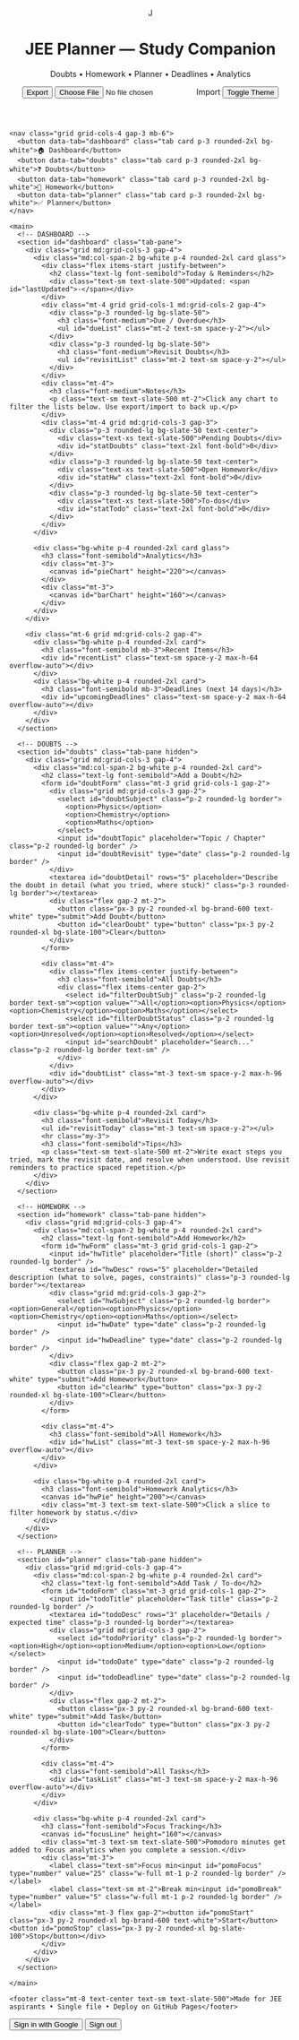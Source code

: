 <!DOCTYPE html>
<html lang="en">
<head>
  <script src="https://apis.google.com/js/api.js"></script>
<script>
  const CLIENT_ID = "513988292696-si4qkesgks11ohecii6o6frknsnjka71.apps.googleusercontent.com";  // Paste your Google OAuth 
  const SCOPES = "https://www.googleapis.com/auth/drive.file";

  function handleClientLoad() {
    gapi.load("client:auth2", initClient);
  }

  function initClient() {
    gapi.client.init({
      apiKey: API_KEY,
      clientId: CLIENT_ID,
      discoveryDocs: ["https://www.googleapis.com/discovery/v1/apis/drive/v3/rest"],
      scope: SCOPES
    }).then(() => {
      const authInstance = gapi.auth2.getAuthInstance();
      authInstance.isSignedIn.listen(updateSigninStatus);
      updateSigninStatus(authInstance.isSignedIn.get());
    });
  }

  function updateSigninStatus(isSignedIn) {
    if (isSignedIn) {
      console.log("Signed in!");
    } else {
      console.log("Not signed in.");
    }
  }

  function handleAuthClick() {
    gapi.auth2.getAuthInstance().signIn();
  }

  function handleSignoutClick() {
    gapi.auth2.getAuthInstance().signOut();
  }
</script>
  <meta charset="utf-8" />
  <meta name="viewport" content="width=device-width, initial-scale=1" />
  <title>JEE Planner — Modern</title>
  <meta name="description" content="Modern JEE planner with doubts, homework, planner, deadlines, analytics and interactive charts. Single-file and GitHub Pages ready.">
  <script src="https://cdn.tailwindcss.com"></script>
  <script>tailwind.config={theme:{extend:{colors:{brand:{50:'#f2fbff',100:'#e6f7ff',200:'#bfeaff',300:'#99dcff',400:'#4fc1ff',500:'#1aa8ff',600:'#0b8de6',700:'#0670b4',800:'#054f7f',900:'#053a5c'}}}}}</script>
  <script src="https://unpkg.com/lucide@latest"></script>
  <script src="https://cdn.jsdelivr.net/npm/chart.js"></script>
  <style>
    /* small customizations to complement Tailwind */
    .glass { background: linear-gradient(135deg, rgba(255,255,255,0.6), rgba(255,255,255,0.45)); backdrop-filter: blur(6px); }
    .card { transition: transform .12s ease, box-shadow .12s ease; }
    .card:hover { transform: translateY(-6px); box-shadow: 0 18px 40px rgba(2,6,23,.12); }
    .badge-overdue{ background:#ffe4e6; color:#9b111e; padding:.15rem .45rem; border-radius:999px; font-weight:600 }
    .badge-today{ background:#fff7ed; color:#92400e; padding:.15rem .45rem; border-radius:999px; font-weight:600 }
    .badge-upcoming{ background:#ecfeff; color:#075985; padding:.15rem .45rem; border-radius:999px; font-weight:600 }
  </style>
</head>
<body class="bg-slate-50 text-slate-900">
  <div class="max-w-6xl mx-auto p-4 md:p-8">
    <header class="flex items-center justify-between gap-4 mb-6">
      <div class="flex items-center gap-3">
        <div class="h-12 w-12 rounded-2xl bg-brand-600 grid place-items-center text-white text-2xl font-bold">J</div>
        <div>
          <h1 class="text-2xl md:text-3xl font-extrabold">JEE Planner — Study Companion</h1>
          <p class="text-sm text-slate-500">Doubts • Homework • Planner • Deadlines • Analytics</p>
        </div>
      </div>
      <div class="flex items-center gap-2">
        <button id="exportBtn" class="px-3 py-2 rounded-xl bg-slate-800 text-white">Export</button>
        <label class="px-3 py-2 rounded-xl bg-slate-100 cursor-pointer"><input id="importInput" type="file" accept="application/json" class="hidden">Import</label>
        <button id="themeBtn" class="px-3 py-2 rounded-xl bg-white border">Toggle Theme</button>
      </div>
    </header>

    <nav class="grid grid-cols-4 gap-3 mb-6">
      <button data-tab="dashboard" class="tab card p-3 rounded-2xl bg-white">🏠 Dashboard</button>
      <button data-tab="doubts" class="tab card p-3 rounded-2xl bg-white">❓ Doubts</button>
      <button data-tab="homework" class="tab card p-3 rounded-2xl bg-white">📝 Homework</button>
      <button data-tab="planner" class="tab card p-3 rounded-2xl bg-white">✅ Planner</button>
    </nav>

    <main>
      <!-- DASHBOARD -->
      <section id="dashboard" class="tab-pane">
        <div class="grid md:grid-cols-3 gap-4">
          <div class="md:col-span-2 bg-white p-4 rounded-2xl card glass">
            <div class="flex items-start justify-between">
              <h2 class="text-lg font-semibold">Today & Reminders</h2>
              <div class="text-sm text-slate-500">Updated: <span id="lastUpdated">-</span></div>
            </div>
            <div class="mt-4 grid grid-cols-1 md:grid-cols-2 gap-4">
              <div class="p-3 rounded-lg bg-slate-50">
                <h3 class="font-medium">Due / Overdue</h3>
                <ul id="dueList" class="mt-2 text-sm space-y-2"></ul>
              </div>
              <div class="p-3 rounded-lg bg-slate-50">
                <h3 class="font-medium">Revisit Doubts</h3>
                <ul id="revisitList" class="mt-2 text-sm space-y-2"></ul>
              </div>
            </div>
            <div class="mt-4">
              <h3 class="font-medium">Notes</h3>
              <p class="text-sm text-slate-500 mt-2">Click any chart to filter the lists below. Use export/import to back up.</p>
            </div>
            <div class="mt-4 grid md:grid-cols-3 gap-3">
              <div class="p-3 rounded-lg bg-slate-50 text-center">
                <div class="text-xs text-slate-500">Pending Doubts</div>
                <div id="statDoubts" class="text-2xl font-bold">0</div>
              </div>
              <div class="p-3 rounded-lg bg-slate-50 text-center">
                <div class="text-xs text-slate-500">Open Homework</div>
                <div id="statHw" class="text-2xl font-bold">0</div>
              </div>
              <div class="p-3 rounded-lg bg-slate-50 text-center">
                <div class="text-xs text-slate-500">To-dos</div>
                <div id="statTodo" class="text-2xl font-bold">0</div>
              </div>
            </div>
          </div>

          <div class="bg-white p-4 rounded-2xl card glass">
            <h3 class="font-semibold">Analytics</h3>
            <div class="mt-3">
              <canvas id="pieChart" height="220"></canvas>
            </div>
            <div class="mt-3">
              <canvas id="barChart" height="160"></canvas>
            </div>
          </div>
        </div>

        <div class="mt-6 grid md:grid-cols-2 gap-4">
          <div class="bg-white p-4 rounded-2xl card">
            <h3 class="font-semibold mb-3">Recent Items</h3>
            <div id="recentList" class="text-sm space-y-2 max-h-64 overflow-auto"></div>
          </div>
          <div class="bg-white p-4 rounded-2xl card">
            <h3 class="font-semibold mb-3">Deadlines (next 14 days)</h3>
            <div id="upcomingDeadlines" class="text-sm space-y-2 max-h-64 overflow-auto"></div>
          </div>
        </div>
      </section>

      <!-- DOUBTS -->
      <section id="doubts" class="tab-pane hidden">
        <div class="grid md:grid-cols-3 gap-4">
          <div class="md:col-span-2 bg-white p-4 rounded-2xl card">
            <h2 class="text-lg font-semibold">Add a Doubt</h2>
            <form id="doubtForm" class="mt-3 grid grid-cols-1 gap-2">
              <div class="grid md:grid-cols-3 gap-2">
                <select id="doubtSubject" class="p-2 rounded-lg border">
                  <option>Physics</option>
                  <option>Chemistry</option>
                  <option>Maths</option>
                </select>
                <input id="doubtTopic" placeholder="Topic / Chapter" class="p-2 rounded-lg border" />
                <input id="doubtRevisit" type="date" class="p-2 rounded-lg border" />
              </div>
              <textarea id="doubtDetail" rows="5" placeholder="Describe the doubt in detail (what you tried, where stuck)" class="p-3 rounded-lg border"></textarea>
              <div class="flex gap-2 mt-2">
                <button class="px-3 py-2 rounded-xl bg-brand-600 text-white" type="submit">Add Doubt</button>
                <button id="clearDoubt" type="button" class="px-3 py-2 rounded-xl bg-slate-100">Clear</button>
              </div>
            </form>

            <div class="mt-4">
              <div class="flex items-center justify-between">
                <h3 class="font-semibold">All Doubts</h3>
                <div class="flex items-center gap-2">
                  <select id="filterDoubtSubj" class="p-2 rounded-lg border text-sm"><option value="">All</option><option>Physics</option><option>Chemistry</option><option>Maths</option></select>
                  <select id="filterDoubtStatus" class="p-2 rounded-lg border text-sm"><option value="">Any</option><option>Unresolved</option><option>Resolved</option></select>
                  <input id="searchDoubt" placeholder="Search..." class="p-2 rounded-lg border text-sm" />
                </div>
              </div>
              <div id="doubtList" class="mt-3 text-sm space-y-2 max-h-96 overflow-auto"></div>
            </div>
          </div>

          <div class="bg-white p-4 rounded-2xl card">
            <h3 class="font-semibold">Revisit Today</h3>
            <ul id="revisitToday" class="mt-3 text-sm space-y-2"></ul>
            <hr class="my-3">
            <h3 class="font-semibold">Tips</h3>
            <p class="text-sm text-slate-500 mt-2">Write exact steps you tried, mark the revisit date, and resolve when understood. Use revisit reminders to practice spaced repetition.</p>
          </div>
        </div>
      </section>

      <!-- HOMEWORK -->
      <section id="homework" class="tab-pane hidden">
        <div class="grid md:grid-cols-3 gap-4">
          <div class="md:col-span-2 bg-white p-4 rounded-2xl card">
            <h2 class="text-lg font-semibold">Add Homework</h2>
            <form id="hwForm" class="mt-3 grid grid-cols-1 gap-2">
              <input id="hwTitle" placeholder="Title (short)" class="p-2 rounded-lg border" />
              <textarea id="hwDesc" rows="5" placeholder="Detailed description (what to solve, pages, constraints)" class="p-3 rounded-lg border"></textarea>
              <div class="grid md:grid-cols-3 gap-2">
                <select id="hwSubject" class="p-2 rounded-lg border"><option>General</option><option>Physics</option><option>Chemistry</option><option>Maths</option></select>
                <input id="hwDate" type="date" class="p-2 rounded-lg border" />
                <input id="hwDeadline" type="date" class="p-2 rounded-lg border" />
              </div>
              <div class="flex gap-2 mt-2">
                <button class="px-3 py-2 rounded-xl bg-brand-600 text-white" type="submit">Add Homework</button>
                <button id="clearHw" type="button" class="px-3 py-2 rounded-xl bg-slate-100">Clear</button>
              </div>
            </form>

            <div class="mt-4">
              <h3 class="font-semibold">All Homework</h3>
              <div id="hwList" class="mt-3 text-sm space-y-2 max-h-96 overflow-auto"></div>
            </div>
          </div>

          <div class="bg-white p-4 rounded-2xl card">
            <h3 class="font-semibold">Homework Analytics</h3>
            <canvas id="hwPie" height="200"></canvas>
            <div class="mt-3 text-sm text-slate-500">Click a slice to filter homework by status.</div>
          </div>
        </div>
      </section>

      <!-- PLANNER -->
      <section id="planner" class="tab-pane hidden">
        <div class="grid md:grid-cols-3 gap-4">
          <div class="md:col-span-2 bg-white p-4 rounded-2xl card">
            <h2 class="text-lg font-semibold">Add Task / To‑do</h2>
            <form id="todoForm" class="mt-3 grid grid-cols-1 gap-2">
              <input id="todoTitle" placeholder="Task title" class="p-2 rounded-lg border" />
              <textarea id="todoDesc" rows="3" placeholder="Details / expected time" class="p-3 rounded-lg border"></textarea>
              <div class="grid md:grid-cols-3 gap-2">
                <select id="todoPriority" class="p-2 rounded-lg border"><option>High</option><option>Medium</option><option>Low</option></select>
                <input id="todoDate" type="date" class="p-2 rounded-lg border" />
                <input id="todoDeadline" type="date" class="p-2 rounded-lg border" />
              </div>
              <div class="flex gap-2 mt-2">
                <button class="px-3 py-2 rounded-xl bg-brand-600 text-white" type="submit">Add Task</button>
                <button id="clearTodo" type="button" class="px-3 py-2 rounded-xl bg-slate-100">Clear</button>
              </div>
            </form>

            <div class="mt-4">
              <h3 class="font-semibold">All Tasks</h3>
              <div id="taskList" class="mt-3 text-sm space-y-2 max-h-96 overflow-auto"></div>
            </div>
          </div>

          <div class="bg-white p-4 rounded-2xl card">
            <h3 class="font-semibold">Focus Tracking</h3>
            <canvas id="focusLine" height="160"></canvas>
            <div class="mt-3 text-sm text-slate-500">Pomodoro minutes get added to Focus analytics when you complete a session.</div>
            <div class="mt-3">
              <label class="text-sm">Focus min<input id="pomoFocus" type="number" value="25" class="w-full mt-1 p-2 rounded-lg border" /></label>
              <label class="text-sm mt-2">Break min<input id="pomoBreak" type="number" value="5" class="w-full mt-1 p-2 rounded-lg border" /></label>
              <div class="mt-3 flex gap-2"><button id="pomoStart" class="px-3 py-2 rounded-xl bg-brand-600 text-white">Start</button><button id="pomoStop" class="px-3 py-2 rounded-xl bg-slate-100">Stop</button></div>
            </div>
          </div>
        </div>
      </section>

    </main>

    <footer class="mt-8 text-center text-sm text-slate-500">Made for JEE aspirants • Single file • Deploy on GitHub Pages</footer>
  </div>

  <script>
    // State (persisted)
    const loadState = ()=> JSON.parse(localStorage.getItem('jee.v2')||'{}');
    const saveState = s=>localStorage.setItem('jee.v2', JSON.stringify(s));
    const state = Object.assign({ doubts:[], homework:[], todos:[], analytics:{focusByDay:{}}, lastUpdated:null }, loadState());

    // Helpers
    const $ = (sel,el=document)=>el.querySelector(sel);
    const $$ = (sel,el=document)=>Array.from(el.querySelectorAll(sel));
    const uid = ()=>Math.random().toString(36).slice(2,9);
    const todayStr = d=> (d||new Date()).toISOString().slice(0,10);

    // Tabs
    $$('.tab').forEach(b=>b.addEventListener('click', ()=>{ $$('.tab').forEach(t=>t.classList.remove('bg-brand-600','text-white')); b.classList.add('bg-brand-600','text-white'); const id=b.dataset.tab; $$('.tab-pane').forEach(p=>p.classList.add('hidden')); $('#'+id).classList.remove('hidden'); renderAll(); }));
    // activate default
    document.querySelector('[data-tab="dashboard"]').classList.add('bg-brand-600','text-white');

    // Theme toggle
    $('#themeBtn').addEventListener('click', ()=>{ document.documentElement.classList.toggle('dark'); });

    // Export/Import
    $('#exportBtn').addEventListener('click', ()=>{ const blob=new Blob([JSON.stringify(state,null,2)],{type:'application/json'}); const url=URL.createObjectURL(blob); const a=document.createElement('a'); a.href=url; a.download='jee_planner_backup.json'; document.body.appendChild(a); a.click(); a.remove(); URL.revokeObjectURL(url); });
    $('#importInput').addEventListener('change', async e=>{ const f=e.target.files[0]; if(!f) return; try{ const txt=await f.text(); const obj=JSON.parse(txt); Object.assign(state, obj); saveState(state); renderAll(); alert('Imported'); }catch(err){ alert('Invalid file'); } e.target.value=''; });

    // ---------------- Data operations ----------------
    function addDoubtEntry(o){ o.id = uid(); o.status = o.status||'Unresolved'; o.date = todayStr(); state.doubts.unshift(o); state.lastUpdated = new Date().toISOString(); saveState(state); renderDoubts(); renderDashboard(); }
    function addHwEntry(o){ o.id = uid(); o.done = false; o.date = todayStr(); state.homework.unshift(o); state.lastUpdated = new Date().toISOString(); saveState(state); renderHW(); renderDashboard(); }
    function addTodoEntry(o){ o.id = uid(); o.done = false; o.date = todayStr(); state.todos.unshift(o); state.lastUpdated = new Date().toISOString(); saveState(state); renderTodos(); renderDashboard(); }

    // Form handlers
    $('#doubtForm').addEventListener('submit', e=>{ e.preventDefault(); const subj=$('#doubtSubject').value; const topic=$('#doubtTopic').value.trim(); const revisit=$('#doubtRevisit').value||(()=>{ const dt=new Date(); dt.setDate(dt.getDate()+2); return dt.toISOString().slice(0,10); })(); const detail=$('#doubtDetail').value.trim(); addDoubtEntry({subject:subj, topic, revisit, detail}); e.target.reset(); });
    $('#hwForm').addEventListener('submit', e=>{ e.preventDefault(); const title=$('#hwTitle').value.trim(); const desc=$('#hwDesc').value.trim(); const subject=$('#hwSubject').value; const date=$('#hwDate').value||todayStr(); const deadline=$('#hwDeadline').value||null; if(!title) return alert('Give a title'); addHwEntry({title, desc, subject, date, deadline}); e.target.reset(); });
    $('#todoForm').addEventListener('submit', e=>{ e.preventDefault(); const title=$('#todoTitle').value.trim(); const desc=$('#todoDesc').value.trim(); const priority=$('#todoPriority').value; const date=$('#todoDate').value||todayStr(); const deadline=$('#todoDeadline').value||null; if(!title) return alert('Enter title'); addTodoEntry({title, desc, priority, date, deadline}); e.target.reset(); });

    // Renderers
    function renderAll(){ renderDashboard(); renderDoubts(); renderHW(); renderTodos(); renderAnalytics(); }

    // Dashboard
    function renderDashboard(){ $('#lastUpdated').textContent = state.lastUpdated? new Date(state.lastUpdated).toLocaleString() : '—';
      // due / overdue: any item with deadline <= today and not done/resolved
      const dueItems = [];
      state.doubts.forEach(d=>{ if(d.revisit && d.revisit <= todayStr() && d.status!=='Resolved') dueItems.push({type:'Doubt', title:d.topic||d.subject, when:d.revisit, id:d.id}); });
      state.homework.forEach(h=>{ if(h.deadline && h.deadline <= todayStr() && !h.done) dueItems.push({type:'HW', title:h.title, when:h.deadline, id:h.id}); });
      state.todos.forEach(t=>{ if(t.deadline && t.deadline <= todayStr() && !t.done) dueItems.push({type:'Todo', title:t.title, when:t.deadline, id:t.id}); });
      const dl = $('#dueList'); dl.innerHTML = dueItems.length? dueItems.map(i=>`<li class="flex justify-between items-center"><div><strong>${i.type}</strong> • ${escapeHtml(i.title)}</div><div class="text-xs">${i.when}</div></li>`).join('') : '<li class="text-slate-400">No due items</li>';
      // revisit list
      const revisit = state.doubts.filter(d=>d.revisit===todayStr() && d.status==='Unresolved'); $('#revisitList').innerHTML = revisit.length? revisit.map(d=>`<li><strong>${escapeHtml(d.subject)}</strong> • ${escapeHtml(d.topic || '')} — ${escapeHtml(d.detail.slice(0,80))} <button data-id="${d.id}" class="ml-2 px-2 py-1 rounded bg-emerald-100 text-emerald-700 mark-resolve">Mark Resolved</button></li>`).join('') : '<li class="text-slate-400">None</li>';
      $$('.mark-resolve').forEach(b=>b.addEventListener('click', e=>{ const id=e.target.dataset.id; const d=state.doubts.find(x=>x.id===id); if(d){ d.status='Resolved'; saveState(state); renderAll(); } }));
      // stats
      $('#statDoubts').textContent = state.doubts.filter(d=>d.status!=='Resolved').length;
      $('#statHw').textContent = state.homework.filter(h=>!h.done).length;
      $('#statTodo').textContent = state.todos.filter(t=>!t.done).length;
      // recent
      const recent = [].concat(state.doubts.slice(0,5).map(d=>({t:'Doubt',txt:`${d.subject}: ${d.topic||''}`})), state.homework.slice(0,5).map(h=>({t:'HW',txt:h.title})), state.todos.slice(0,5).map(t=>({t:'Todo',txt:t.title}))).slice(0,8);
      $('#recentList').innerHTML = recent.length? recent.map(r=>`<div class="p-2 rounded bg-slate-50">[${r.t}] ${escapeHtml(r.txt)}</div>`).join('') : '<div class="text-slate-400">No recent items</div>';
      // upcoming deadlines 14 days
      const upcoming = [];
      const now = new Date(); const limit = new Date(); limit.setDate(limit.getDate()+14);
      state.homework.forEach(h=>{ if(h.deadline){ const dd=new Date(h.deadline); if(dd>=now && dd<=limit) upcoming.push({type:'HW',title:h.title,when:h.deadline}); }});
      state.todos.forEach(t=>{ if(t.deadline){ const dd=new Date(t.deadline); if(dd>=now && dd<=limit) upcoming.push({type:'Todo',title:t.title,when:t.deadline}); }});
      state.doubts.forEach(d=>{ if(d.revisit){ const dd=new Date(d.revisit); if(dd>=now && dd<=limit) upcoming.push({type:'Doubt',title:d.topic||d.subject,when:d.revisit}); }});
      $('#upcomingDeadlines').innerHTML = upcoming.length? upcoming.sort((a,b)=>a.when>b.when?1:-1).map(u=>`<div class="p-2 rounded bg-slate-50"><strong>${u.type}</strong> • ${escapeHtml(u.title)} <div class="text-xs text-slate-500">${u.when}</div></div>`).join('') : '<div class="text-slate-400">No upcoming deadlines</div>';
    }

    // Doubts render
    function renderDoubts(){ const container = $('#doubtList'); const filterSubj = $('#filterDoubtSubj').value; const filterStatus = $('#filterDoubtStatus').value; const search = $('#searchDoubt').value.trim().toLowerCase(); let list = state.doubts.slice(); if(filterSubj) list = list.filter(d=>d.subject===filterSubj); if(filterStatus) list = list.filter(d=>d.status===filterStatus); if(search) list = list.filter(d=> (d.topic + ' ' + d.detail).toLowerCase().includes(search)); if(!list.length){ container.innerHTML = '<div class="text-slate-400">No doubts</div>'; return; } container.innerHTML = list.map(d=>{
      const overdue = d.revisit && d.revisit < todayStr();
      const badge = overdue? '<span class="badge-overdue">Overdue</span>' : (d.revisit===todayStr()? '<span class="badge-today">Revisit</span>' : '<span class="badge-upcoming">Scheduled</span>');
      return `<div class="p-3 rounded-lg bg-slate-50 flex justify-between items-start"><div><div class="font-semibold">${escapeHtml(d.subject)} • ${escapeHtml(d.topic||'')}</div><div class="text-sm text-slate-600 mt-1">${escapeHtml(d.detail)}</div><div class="text-xs text-slate-500 mt-2">Added: ${d.date} • Revisit: ${d.revisit}</div></div><div class="text-right space-y-2"><div>${badge}</div><div><button data-id="${d.id}" class="px-2 py-1 rounded bg-emerald-100 mark-resolve">Toggle</button></div><div><button data-id="${d.id}" class="px-2 py-1 rounded bg-red-100 del-doubt">Delete</button></div></div></div>`; }).join('');
      $$('.mark-resolve').forEach(b=>b.addEventListener('click', e=>{ const id=e.target.dataset.id; const d=state.doubts.find(x=>x.id===id); if(d){ d.status = d.status==='Resolved'?'Unresolved':'Resolved'; saveState(state); renderDoubts(); renderDashboard(); } }));
      $$('.del-doubt').forEach(b=>b.addEventListener('click', e=>{ if(confirm('Delete doubt?')){ state.doubts = state.doubts.filter(x=>x.id!==e.target.dataset.id); saveState(state); renderDoubts(); renderDashboard(); } }));
    }

    // HW render
    function renderHW(){ const c = $('#hwList'); const data = state.homework.slice(); if(!data.length){ c.innerHTML = '<div class="text-slate-400">No homework</div>'; return; } c.innerHTML = data.map(h=>{ const overdue = h.deadline && h.deadline < todayStr(); const badge = overdue? '<span class="badge-overdue">Overdue</span>' : (h.deadline===todayStr()? '<span class="badge-today">Due Today</span>' : (h.deadline? '<span class="badge-upcoming">Due</span>': '')); return `<div class="p-3 rounded-lg bg-slate-50 flex justify-between"><div><div class="font-semibold">${escapeHtml(h.title)}</div><div class="text-sm text-slate-600 mt-1">${escapeHtml(h.desc)}</div><div class="text-xs text-slate-500 mt-2">Subject: ${escapeHtml(h.subject)} • Added: ${h.date}</div></div><div class="text-right space-y-2"><div>${badge}</div><div><button data-id="${h.id}" class="px-2 py-1 rounded bg-emerald-100 hw-done">${h.done? 'Undo':'Mark Done'}</button></div><div><button data-id="${h.id}" class="px-2 py-1 rounded bg-red-100 del-hw">Delete</button></div></div></div>`; }).join(''); $$('.hw-done').forEach(b=>b.addEventListener('click', e=>{ const id=e.target.dataset.id; const h=state.homework.find(x=>x.id===id); if(h){ h.done=!h.done; saveState(state); renderHW(); renderDashboard(); } })); $$('.del-hw').forEach(b=>b.addEventListener('click', e=>{ if(confirm('Delete?')){ state.homework = state.homework.filter(x=>x.id!==e.target.dataset.id); saveState(state); renderHW(); renderDashboard(); } })); }

    // Todos
    function renderTodos(){ const c = $('#taskList'); const data = state.todos.slice(); if(!data.length){ c.innerHTML = '<div class="text-slate-400">No tasks</div>'; return; } c.innerHTML = data.map(t=>{ const overdue = t.deadline && t.deadline < todayStr(); const badge = overdue? '<span class="badge-overdue">Overdue</span>' : (t.deadline===todayStr()? '<span class="badge-today">Today</span>' : (t.deadline? '<span class="badge-upcoming">Due</span>': '')); return `<div class="p-3 rounded-lg bg-slate-50 flex justify-between"><div><div class="font-semibold">${escapeHtml(t.title)}</div><div class="text-sm text-slate-600 mt-1">${escapeHtml(t.desc)}</div><div class="text-xs text-slate-500 mt-2">Priority: ${t.priority}</div></div><div class="text-right space-y-2"><div>${badge}</div><div><button data-id="${t.id}" class="px-2 py-1 rounded bg-emerald-100 task-done">${t.done? 'Undo':'Done'}</button></div><div><button data-id="${t.id}" class="px-2 py-1 rounded bg-red-100 del-task">Delete</button></div></div></div>`; }).join(''); $$('.task-done').forEach(b=>b.addEventListener('click', e=>{ const id=e.target.dataset.id; const t=state.todos.find(x=>x.id===id); if(t){ t.done=!t.done; saveState(state); renderTodos(); renderDashboard(); } })); $$('.del-task').forEach(b=>b.addEventListener('click', e=>{ if(confirm('Delete?')){ state.todos = state.todos.filter(x=>x.id!==e.target.dataset.id); saveState(state); renderTodos(); renderDashboard(); } })); }

    // ---------------- Analytics: Charts ----------------
    let pieChart, barChart, hwPie, focusLine;
    function renderAnalytics(){ // pie: status breakdown (Doubts unresolved/resolved, HW done/pending, Todos done/pending)
      const unresolvedD = state.doubts.filter(d=>d.status!=='Resolved').length;
      const resolvedD = state.doubts.length - unresolvedD;
      const pendingH = state.homework.filter(h=>!h.done).length;
      const doneH = state.homework.length - pendingH;
      const pendingT = state.todos.filter(t=>!t.done).length;
      const doneT = state.todos.length - pendingT;
      const pieCtx = document.getElementById('pieChart').getContext('2d');
      if(pieChart) pieChart.destroy();
      pieChart = new Chart(pieCtx, { type:'pie', data:{ labels:['Doubts Unresolved','Doubts Resolved','HW Pending','HW Done','Tasks Pending','Tasks Done'], datasets:[{ data:[unresolvedD,resolvedD,pendingH,doneH,pendingT,doneT], backgroundColor:['#ef4444','#10b981','#f59e0b','#60a5fa','#f97316','#34d399'] }] }, options:{ responsive:true, onClick:(e,i)=>{ if(i.length){ const idx = i[0].index; handlePieClick(idx); } } } });
      // bar chart: deadlines count in next 7 days
      const days = [...Array(7)].map((_,i)=>{ const d = new Date(); d.setDate(d.getDate()+i); return d.toISOString().slice(0,10); });
      const counts = days.map(day=>{ let c=0; state.homework.forEach(h=>{ if(h.deadline===day && !h.done) c++; }); state.todos.forEach(t=>{ if(t.deadline===day && !t.done) c++; }); state.doubts.forEach(d=>{ if(d.revisit===day && d.status!=='Resolved') c++; }); return c; });
      const barCtx = document.getElementById('barChart').getContext('2d'); if(barChart) barChart.destroy(); barChart = new Chart(barCtx, { type:'bar', data:{ labels:days, datasets:[{ label:'Pending items', data:counts, backgroundColor:counts.map(c=> c>0? '#fb923c':'#bfdbfe') }] }, options:{ responsive:true, onClick:(e,i)=>{ if(i.length){ const idx=i[0].index; filterByDate(days[idx]); } } } });
      // hwPie in homework tab
      const hwCtx = document.getElementById('hwPie').getContext('2d'); if(hwPie) hwPie.destroy(); hwPie = new Chart(hwCtx, { type:'doughnut', data:{ labels:['Pending','Done'], datasets:[{ data:[pendingH,doneH], backgroundColor:['#f97316','#10b981'] }] , }, options:{ responsive:true, onClick:(e,i)=>{ if(i.length){ const idx=i[0].index; if(idx===0) filterHW('pending'); else filterHW('done'); } } } });
      // focus line
      const last7 = [...Array(7)].map((_,i)=>{ const d=new Date(); d.setDate(d.getDate()-6+i); return d.toISOString().slice(0,10); }); const mins = last7.map(d=> state.analytics.focusByDay && state.analytics.focusByDay[d] ? state.analytics.focusByDay[d] : 0 ); const flCtx = document.getElementById('focusLine').getContext('2d'); if(focusLine) focusLine.destroy(); focusLine = new Chart(flCtx, { type:'line', data:{ labels:last7, datasets:[{ label:'Focus minutes', data:mins, borderColor:'#0ea5e9', backgroundColor:'rgba(14,165,233,0.12)', fill:true }] }, options:{ responsive:true } });
    }

    function handlePieClick(idx){ // map idx ranges to filters
      if(idx===0) { // doubts unresolved
        document.querySelector('[data-tab="doubts"]').click(); $('#filterDoubtSubj').value=''; $('#filterDoubtStatus').value='Unresolved'; renderDoubts(); }
      if(idx===2) { document.querySelector('[data-tab="homework"]').click(); filterHW('pending'); }
      if(idx===4) { document.querySelector('[data-tab="planner"]').click(); filterTasks('pending'); }
    }

    function filterByDate(date){ // show items for that date
      document.querySelector('[data-tab="dashboard"]').click(); // highlight upcoming
      // temporarily scroll to upcomingDeadlines and highlight matching elements (quick approach)
      window.location.hash=''; // no-op
      alert('Filtering items for date: '+date+' — use search/filter in respective tabs for deeper actions');
    }

    // Filter helpers used by charts
    function filterHW(mode){ if(mode==='pending'){ // show only pending
        state.homework = state.homework.sort((a,b)=> (a.done?1:-1)); renderHW(); } else if(mode==='done'){ state.homework = state.homework.sort((a,b)=> (a.done?-1:1)); renderHW(); } }
    function filterTasks(mode){ if(mode==='pending'){ state.todos = state.todos.sort((a,b)=> (a.done?1:-1)); renderTodos(); } }

    // Mark done / delete handlers managed in render functions

    // Pomodoro (simple)
    let pomoTimer=null, pomoRemaining=0, pomoIsBreak=false;
    function startPomo(){ clearInterval(pomoTimer); pomoIsBreak=false; let sec=(parseInt($('#pomoFocus').value)||25)*60; pomoRemaining=sec; updatePomoDisplay(); pomoTimer=setInterval(()=>{ pomoRemaining--; updatePomoDisplay(); if(pomoRemaining<=0){ clearInterval(pomoTimer); // add focus minutes
          const mins = parseInt($('#pomoFocus').value)||25; const key=todayStr(); state.analytics.focusByDay = state.analytics.focusByDay||{}; state.analytics.focusByDay[key] = (state.analytics.focusByDay[key]||0)+mins; saveState(state); renderAnalytics(); notify('Pomodoro completed','Focus minutes logged.'); } },1000); }
    function updatePomoDisplay(){ const m=Math.floor(pomoRemaining/60).toString().padStart(2,'0'); const s=(pomoRemaining%60).toString().padStart(2,'0'); $('#pomoStart').textContent = 'Running'; $('#pomoStop').textContent='Stop'; $('#pomoStart').disabled=false; }
    $('#pomoStart').addEventListener('click', startPomo); $('#pomoStop').addEventListener('click', ()=>{ clearInterval(pomoTimer); $('#pomoStart').textContent='Start'; });

    // Utility: escape
    function escapeHtml(s){ return String(s||'').replace(/[&<>"']/g,c=>({'&':'&amp;','<':'&lt;','>':'&gt;','"':'&quot;',"'":'&#39;'}[c])); }

    // ---------------- filters listeners ----------------
    $('#filterDoubtSubj').addEventListener('change', renderDoubts); $('#filterDoubtStatus').addEventListener('change', renderDoubts); $('#searchDoubt').addEventListener('input', renderDoubts);

    // ----------------- Render init functions call ----------------
    function renderAll(){ renderDashboard(); renderDoubts(); renderHW(); renderTodos(); renderAnalytics(); }

    // Initial render functions reuse home section renderers
    function init(){ renderAll(); }
    init();
  </script>
  <button onclick="handleAuthClick()">Sign in with Google</button>
<button onclick="handleSignoutClick()">Sign out</button>
<script async defer onload="handleClientLoad()" src="https://apis.google.com/js/api.js"></script>
</body>
</html>

